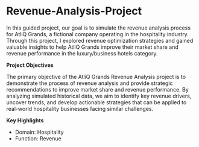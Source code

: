 # Revenue-Analysis-Project

 In this guided project, our goal is to simulate the revenue analysis process for AtliQ Grands, a fictional company operating in the hospitality industry. Through this project, I explored revenue optimization strategies and gained valuable insights to help AtliQ Grands improve their market share and revenue performance in the luxury/business hotels category.

**Project Objectives**

The primary objective of the AtliQ Grands Revenue Analysis project is to demonstrate the process of revenue analysis and provide strategic recommendations to improve market share and revenue performance. By analyzing simulated historical data, we aim to identify key revenue drivers, uncover trends, and develop actionable strategies that can be applied to real-world hospitality businesses facing similar challenges.


**Key Highlights**

-  Domain: Hospitality
-  Function: Revenue 
